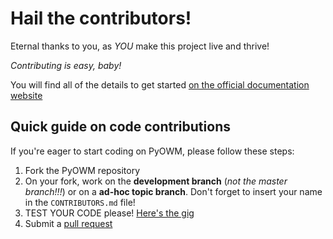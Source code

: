 # Hail the contributors!
Eternal thanks to you, as _YOU_ make this project live and thrive!

*Contributing is easy, baby!*

You will find all of the details to get started [on the official documentation website](https://pyowm.readthedocs.io/)

## Quick guide on code contributions
If you're eager to start coding on PyOWM, please follow these steps:

  1. Fork the PyOWM repository
  2. On your fork, work on the **development branch** (_not the master branch!!!_) or on a **ad-hoc topic branch**. Don't forget to insert your name in the `CONTRIBUTORS.md` file!
  3. TEST YOUR CODE please! [Here's the gig](https://github.com/csparpa/pyowm/wiki/Notes-on-testing)
  4. Submit a [pull request](https://help.github.com/articles/about-pull-requests/)
